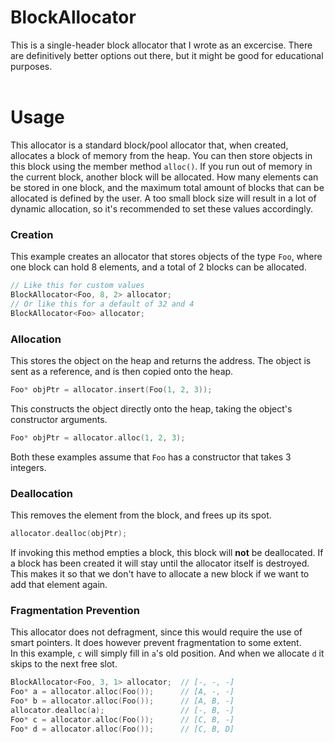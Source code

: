 # BlockAllocator
This is a single-header block allocator that I wrote as an excercise.
There are definitively better options out there, but it might be good for educational purposes.
<br><br>
# Usage
This allocator is a standard block/pool allocator that, when created, allocates a block of memory from the heap. You can then store objects in this block using the member method ```alloc()```. If you run out of memory in the current block, another block will be allocated. How many elements can be stored in one block, and the maximum total amount of blocks that can be allocated is defined by the user. A too small block size will result in a lot of dynamic allocation, so it's recommended to set these values accordingly.

### Creation
This example creates an allocator that stores objects of the type ```Foo```, where one block can hold 8 elements, and a total of 2 blocks can be allocated.
```cpp
// Like this for custom values
BlockAllocator<Foo, 8, 2> allocator;
// Or like this for a default of 32 and 4
BlockAllocator<Foo> allocator;
```
### Allocation
This stores the object on the heap and returns the address. The object is sent as a reference, and is then copied onto the heap.
```cpp
Foo* objPtr = allocator.insert(Foo(1, 2, 3));
```
This constructs the object directly onto the heap, taking the object's constructor arguments. 
```cpp
Foo* objPtr = allocator.alloc(1, 2, 3);
```
Both these examples assume that ```Foo``` has a constructor that takes 3 integers.
### Deallocation
This removes the element from the block, and frees up its spot. 
```cpp
allocator.dealloc(objPtr);
```
If invoking this method empties a block, this block will <b>not</b> be deallocated. If a block has been created it will stay until the allocator itself is destroyed. This makes it so that we don't have to allocate a new block if we want to add that element again.<br>

### Fragmentation Prevention
This allocator does not defragment, since this would require the use of smart pointers. It does however prevent fragmentation to some extent.<br>
In this example, ```c``` will simply fill in ```a```'s old position. And when we allocate ```d``` it skips to the next free slot.
```cpp
BlockAllocator<Foo, 3, 1> allocator;  // [-, -, -]
Foo* a = allocator.alloc(Foo());      // [A, -, -]
Foo* b = allocator.alloc(Foo());      // [A, B, -]
allocator.dealloc(a);                 // [-, B, -]
Foo* c = allocator.alloc(Foo());      // [C, B, -]
Foo* d = allocator.alloc(Foo());      // [C, B, D]
```
